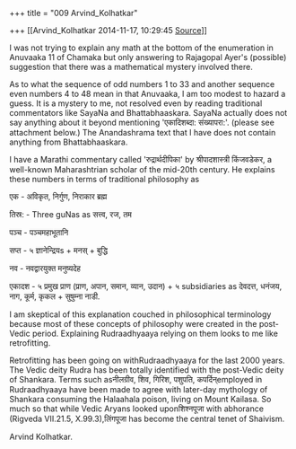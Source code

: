 +++
title = "009 Arvind_Kolhatkar"

+++
[[Arvind_Kolhatkar	2014-11-17, 10:29:45 [Source](https://groups.google.com/g/samskrita/c/Kb6ghZ6tKfw)]]



I was not trying to explain any math at the bottom of the enumeration in Anuvaaka 11 of Chamaka but only answering to Rajagopal Ayer's (possible) suggestion that there was a mathematical mystery involved there.

  

As to what the sequence of odd numbers 1 to 33 and another sequence even numbers 4 to 48 mean in that Anuvaaka, I am too modest to hazard a guess. It is a mystery to me, not resolved even by reading traditional commentators like SayaNa and Bhattabhaaskara. SayaNa actually does not say anything about it beyond mentioning 'एकादिशब्दा: संख्यापरा:'.
(please see attachment below.) The Anandashrama text that I have does not contain anything from Bhattabhaaskara.

  

I have a Marathi commentary called 'रुद्रार्थदीपिका' by श्रीपादशास्त्री किंजवडेकर, a well-known Maharashtrian scholar of the mid-20th century.
He explains these numbers in terms of traditional philosophy as

  

एक - अविकृत, निर्गुण, निराकार ब्रह्म

तिस्र: - Three guNas as सत्त्व, रज, तम

पञ्च - पञ्चमहाभूतानि

सप्त - ५ ज्ञानेन्द्रियs + मनस् + बुद्धि

नव - नवद्वारयुक्त मनुष्यदेह

एकादश - ५ प्रमुख प्राण (प्राण, अपान, समान, व्यान, उदान) + ५ subsidiaries as देवदत्त, धनंजय, नाग, कूर्म, कृकल + सुषुम्ना नाडी.

  

I am skeptical of this explanation couched in philosophical terminology because most of these concepts of philosophy were created in the post-Vedic period. Explaining Rudraadhyaaya relying on them looks to me like retrofitting. 

  

Retrofitting has been going on withRudraadhyaaya for the last 2000 years. The Vedic deity Rudra has been totally identified with the post-Vedic deity of Shankara. Terms such asनीलग्रीव, शिव, गिरिश, पशुपति, कपर्दिन्employed in Rudraadhyaaya have been made to agree with later-day mythology of Shankara consuming the Halaahala poison, living on Mount Kailasa. So much so that while Vedic Aryans looked uponशिश्नपूजा with abhorance (Rigveda VII.21.5, X.99.3),लिंगपूजा has become the central tenet of Shaivism.

  

Arvind Kolhatkar.

